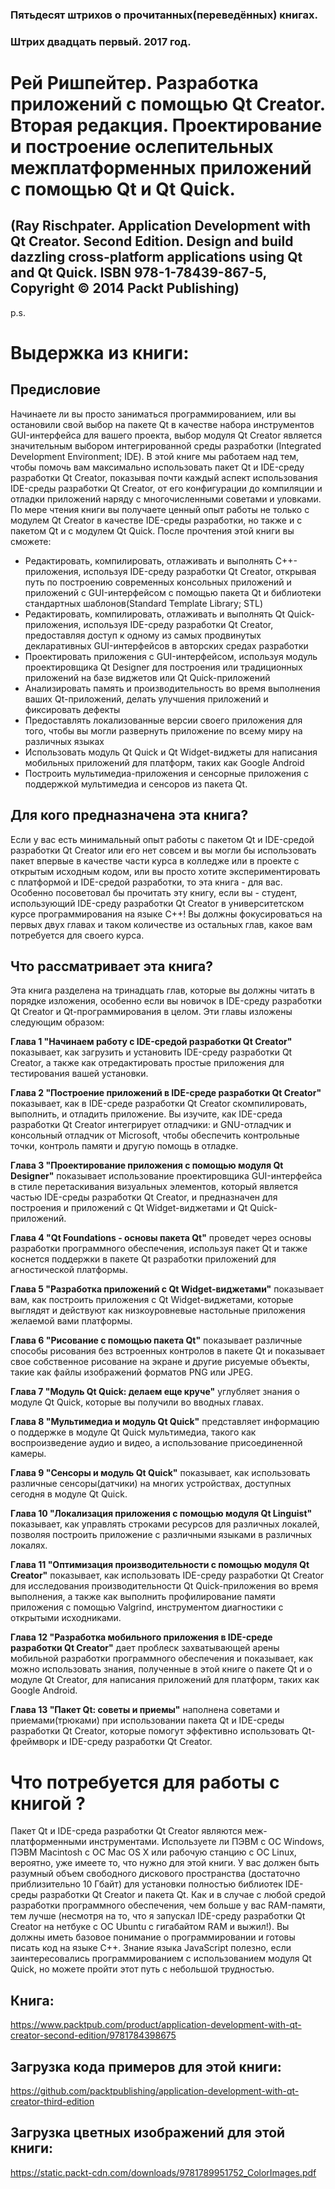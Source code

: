 ### Пятьдесят штрихов о прочитанных(переведённых) книгах. 
### Штрих двадцать первый. 2017 год.

# Рей Ришпейтер. Разработка приложений с помощью Qt Creator. Вторая редакция. Проектирование и построение ослепительных межплатформенных приложений с помощью Qt и Qt Quick.
## (Ray Rischpater. Application Development with Qt Creator. Second Edition. Design and build dazzling cross-platform applications using Qt and Qt Quick. ISBN 978-1-78439-867-5, Copyright © 2014 Packt Publishing)
 
p.s.

# Выдержка из книги:

## Предисловие

Начинаете ли вы просто заниматься программированием, или вы остановили свой выбор на пакете Qt в качестве набора инструментов GUI-интерфейса для вашего проекта, выбор модуля Qt Creator является значительным выбором интегрированной среды разработки (Integrated Development Environment; IDE). В этой книге мы работаем над тем, чтобы помочь вам максимально использовать пакет Qt и IDE-среду разработки Qt Creator, показывая почти каждый аспект использования IDE-среды разработки Qt Creator, от его конфигурации до компиляции и отладки приложений наряду с многочисленными советами и уловками. По мере чтения книги вы получаете ценный опыт работы не только с модулем Qt Creator в качестве IDE-среды разработки, но также и с пакетом Qt и с модулем Qt Quick. После прочтения этой книги вы сможете:
* Редактировать, компилировать, отлаживать и выполнять C++-приложения, используя IDE-среду разработки Qt Creator, открывая путь по построению современных консольных приложений и приложений с GUI-интерфейсом с  помощью пакета Qt и библиотеки стандартных шаблонов(Standard Template Library; STL)
* Редактировать, компилировать, отлаживать и выполнять Qt Quick-приложения, используя IDE-среду разработки Qt Creator, предоставляя доступ к одному из самых продвинутых декларативных GUI-интерфейсов в авторских средах разработки
* Проектировать приложения с GUI-интерфейсом, используя модуль проектировщика Qt Designer для построения или традиционных приложений на базе виджетов или Qt Quick-приложений
* Анализировать память и производительность во время выполнения ваших Qt-приложений, делать улучшения приложений и фиксировать дефекты
* Предоставлять локализованные версии своего приложения для того, чтобы вы могли развернуть приложение по всему миру на различных языках
* Использовать модуль Qt Quick и Qt Widget-виджеты для написания мобильных приложений для платформ, таких как Google Android
* Построить мультимедиа-приложения  и сенсорные приложения с поддержкой мультимедиа и сенсоров из пакета Qt.

## Для кого предназначена эта книга?

Если у вас есть минимальный опыт работы с пакетом Qt и IDE-средой разработки Qt Creator или его нет совсем и вы могли бы использовать пакет впервые в качестве части курса в колледже или в проекте с открытым исходным кодом, или вы просто хотите экспериментировать с платформой и IDE-средой разработки, то эта книга -  для вас.
Особенно посоветовал бы прочитать эту книгу, если вы - студент, использующий IDE-среду разработки Qt Creator в университетском курсе программирования на языке C++! Вы должны фокусироваться на первых двух главах и таком количестве из остальных глав, какое вам потребуется для своего курса.

## Что рассматривает эта книга?

Эта книга разделена на тринадцать глав, которые вы должны читать в порядке изложения, особенно если вы новичок в IDE-среду разработки Qt Creator и Qt-программирования в целом. Эти главы изложены следующим образом:

**Глава 1 "Начинаем работу с IDE-средой разработки Qt Creator"** показывает, как загрузить и установить IDE-среду разработки Qt Creator, а также как отредактировать простые приложения для тестирования вашей установки.

**Глава 2 "Построение приложений в IDE-среде разработки Qt Creator"** показывает, как в IDE-среде разработки Qt Creator скомпилировать, выполнить, и отладить приложение. Вы изучите, как IDE-среда разработки Qt Creator интегрирует отладчики: и GNU-отладчик и консольный отладчик от Microsoft, чтобы обеспечить контрольные точки, контроль памяти и другую помощь в отладке.

**Глава 3 "Проектирование приложения с помощью модуля Qt Designer"** показывает использование проектировщика GUI-интерфейса в стиле перетаскивания визуальных элементов, который является частью IDE-среды разработки Qt Creator, и предназначен для построения и приложений с Qt Widget-виджетами и Qt Quick-приложений.

**Глава 4 "Qt Foundations - основы пакета Qt"** проведет через основы разработки программного обеспечения, используя пакет Qt и также коснется  поддержки в пакете Qt разработки приложений для агностической платформы.

**Глава 5 "Разработка приложений с Qt Widget-виджетами"** показывает вам, как построить приложения с Qt Widget-виджетами, которые выглядят и действуют как низкоуровневые настольные приложения желаемой вами платформы.

**Глава 6 "Рисование с помощью пакета Qt"** показывает различные способы рисования без встроенных контролов в пакете Qt и показывает свое собственное рисование на экране и другие рисуемые объекты, такие как файлы изображений форматов PNG или JPEG.

**Глава 7 "Модуль Qt Quick: делаем еще круче"** углубляет знания о модуле Qt Quick, которые вы получили во вводных главах.

**Глава 8 "Мультимедиа и модуль Qt Quick"** представляет информацию о поддержке в модуле Qt Quick мультимедиа, такого как воспроизведение аудио и видео, а использование присоединенной камеры.

**Глава 9 "Сенсоры и модуль Qt Quick"** показывает, как использовать различные сенсоры(датчики) на многих устройствах, доступных сегодня в модуле Qt Quick.

**Глава 10 "Локализация приложения с помощью модуля Qt Linguist"** показывает, как управлять строками ресурсов для различных локалей, позволяя построить приложение с различными языками в различных локалях.

**Глава 11 "Оптимизация производительности с помощью модуля Qt Creator"** показывает, как использовать IDE-среду разработки Qt Creator для исследования производительности Qt Quick-приложения во время выполнения, а также как выполнить профилирование памяти приложения с помощью  Valgrind, инструментом диагностики с открытыми исходниками.

**Глава 12 "Разработка мобильного приложения в IDE-среде разработки Qt Creator"** дает проблеск захватывающей арены мобильной разработки программного обеспечения и показывает, как можно использовать знания, полученные в этой книге о пакете Qt и о модуле Qt Creator, для написания приложений для платформ, таких как Google Android.

**Глава 13 "Пакет Qt: советы и приемы"** наполнена советами и приемами(трюками) при использовании пакета Qt и IDE-среды разработки Qt Creator, которые помогут эффективно использовать Qt-фреймворк и IDE-среду разработки Qt Creator.

# Что потребуется для работы с книгой ?

Пакет Qt и IDE-среда разработки Qt Creator являются меж-платформенными инструментами. Используете ли ПЭВМ с ОС Windows, ПЭВМ Macintosh с ОС Mac OS X или рабочую станцию с ОС Linux, вероятно, уже имеете то, что нужно для этой книги. У вас должен быть разумный объем свободного дискового пространства (достаточно приблизительно 10 Гбайт)  для установки полностью  библиотек IDE-среды разработки Qt Creator и пакета Qt. Как и в случае с любой средой разработки программного обеспечения, чем больше у вас RAM-памяти, тем лучше (несмотря на то, что я запускал IDE-среду разработки Qt Creator на нетбуке с ОС Ubuntu с гигабайтом RAM и выжил!).
Вы должны иметь базовое понимание о программировании и готовы писать код на языке C++. Знание языка JavaScript полезно, если заинтересовались программированием с использованием модуля Qt Quick, но можете пройти этот путь с небольшой трудностью.

## Книга:
https://www.packtpub.com/product/application-development-with-qt-creator-second-edition/9781784398675

## Загрузка кода примеров для этой книги:
 https://github.com/packtpublishing/application-development-with-qt-creator-third-edition

## Загрузка цветных изображений для этой книги:
 https://static.packt-cdn.com/downloads/9781789951752_ColorImages.pdf
